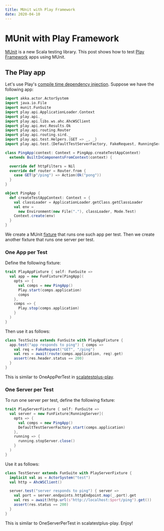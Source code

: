 ```yaml
---
title: MUnit with Play Framework
date: 2020-04-10
---
```

# MUnit with Play Framework

[MUnit](https://scalameta.org/munit/) is a new Scala testing library. This post shows how to test
[Play Framework](https://www.playframework.com/) apps using MUnit.

## The Play app

Let's use Play's
[compile time dependency injection](https://www.playframework.com/documentation/2.8.x/ScalaCompileTimeDependencyInjection).
Suppose we have the following app:

```scala mdoc:invisible
import akka.actor.ActorSystem
import java.io.File
import munit.FunSuite
import play.api.ApplicationLoader.Context
import play.api._
import play.api.libs.ws.ahc.AhcWSClient
import play.api.mvc.Results.Ok
import play.api.routing.Router
import play.api.routing.sird._
import play.api.test.Helpers.{GET => _, _}
import play.api.test.{DefaultTestServerFactory, FakeRequest, RunningServer}
```

```scala mdoc:silent
class PingApp(context: Context = PingApp.createTestAppContext)
  extends BuiltInComponentsFromContext(context) {

  override def httpFilters = Nil
  override def router = Router.from {
    case GET(p"/ping") => Action(Ok("pong"))
  }
}

object PingApp {
  def createTestAppContext: Context = {
    val classLoader = ApplicationLoader.getClass.getClassLoader
    val env =
      new Environment(new File("."), classLoader, Mode.Test)
    Context.create(env)
  }
}
```

We create a MUnit [fixture](https://scalameta.org/munit/docs/fixtures.html) that runs one such app per 
test. Then we create another fixture that runs one server per test.

### One App per Test

Define the following fixture:

```scala mdoc:silent
trait PlayAppFixture { self: FunSuite =>
  val app = new FunFixture[PingApp](
    opts => {
      val comps = new PingApp()
      Play.start(comps.application)
      comps
    },
    comps => {
      Play.stop(comps.application)
    }
  )
}
```

Then use it as follows:

```scala mdoc:compile-only
class TestSuite extends FunSuite with PlayAppFixture {
  app.test("app responds to ping") { comps =>
    val req = FakeRequest("GET", "/ping")
    val res = await(route(comps.application, req).get)
    assert(res.header.status == 200)
  }
}
```

This is similar to OneAppPerTest in [scalatestplus-play](https://github.com/playframework/scalatestplus-play).

### One Server per Test

To run one server per test, define the following fixture:

```scala mdoc:silent
trait PlayServerFixture { self: FunSuite =>
  val server = new FunFixture[RunningServer](
    opts => {
      val comps = new PingApp()
      DefaultTestServerFactory.start(comps.application)
    },
    running => {
      running.stopServer.close()
    }
  )
}
```

Use it as follows:

```scala mdoc:compile-only
class TestServer extends FunSuite with PlayServerFixture {
  implicit val as = ActorSystem("test")
  val http = AhcWSClient()

  server.test("server responds to ping") { server =>
    val port = server.endpoints.httpEndpoint.map(_.port).get
    val res = await(http.url(s"http://localhost:$port/ping").get())
    assert(res.status == 200)
  }
}
```

This is similar to OneServerPerTest in scalatestplus-play. Enjoy!
